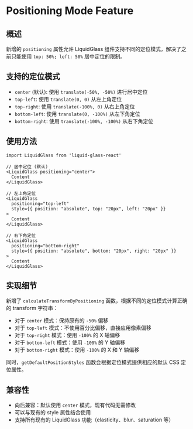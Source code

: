 # Positioning Mode Feature

## 概述

新增的 `positioning` 属性允许 LiquidGlass 组件支持不同的定位模式，解决了之前只能使用 `top: 50%; left: 50%` 居中定位的限制。

## 支持的定位模式

- `center` (默认): 使用 `translate(-50%, -50%)` 进行居中定位
- `top-left`: 使用 `translate(0, 0)` 从左上角定位
- `top-right`: 使用 `translate(-100%, 0)` 从右上角定位  
- `bottom-left`: 使用 `translate(0, -100%)` 从左下角定位
- `bottom-right`: 使用 `translate(-100%, -100%)` 从右下角定位

## 使用方法

```tsx
import LiquidGlass from 'liquid-glass-react'

// 居中定位 (默认)
<LiquidGlass positioning="center">
  Content
</LiquidGlass>

// 左上角定位
<LiquidGlass 
  positioning="top-left"
  style={{ position: "absolute", top: "20px", left: "20px" }}
>
  Content
</LiquidGlass>

// 右下角定位
<LiquidGlass 
  positioning="bottom-right"
  style={{ position: "absolute", bottom: "20px", right: "20px" }}
>
  Content
</LiquidGlass>
```

## 实现细节

新增了 `calculateTransformByPositioning` 函数，根据不同的定位模式计算正确的 transform 字符串：

- 对于 `center` 模式：保持原有的 `-50%` 偏移
- 对于 `top-left` 模式：不使用百分比偏移，直接应用像素偏移
- 对于 `top-right` 模式：使用 `-100%` 的 X 轴偏移
- 对于 `bottom-left` 模式：使用 `-100%` 的 Y 轴偏移
- 对于 `bottom-right` 模式：使用 `-100%` 的 X 和 Y 轴偏移

同时，`getDefaultPositionStyles` 函数会根据定位模式提供相应的默认 CSS 定位属性。

## 兼容性

- 向后兼容：默认使用 `center` 模式，现有代码无需修改
- 可以与现有的 style 属性结合使用
- 支持所有现有的 LiquidGlass 功能（elasticity、blur、saturation 等）
